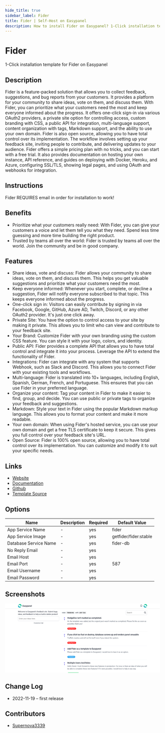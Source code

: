 ```yaml
---
hide_title: true
sidebar_label: Fider
title: Fider | Self-Host on Easypanel
description: How to install Fider on Easypanel? 1-Click installation template for Fider on Easypanel
---
```


<!-- generated -->

# Fider

1-Click installation template for Fider on Easypanel

## Description

Fider is a feature-packed solution that allows you to collect feedback, suggestions, and bug reports from your customers. It provides a platform for your community to share ideas, vote on them, and discuss them. With Fider, you can prioritize what your customers need the most and keep everyone informed about the progress. It offers one-click sign-in via various OAuth2 providers, a private site option for controlling access, custom branding with CSS, a public API for integration, multi-language support, content organization with tags, Markdown support, and the ability to use your own domain. Fider is also open source, allowing you to have total control over its implementation. The workflow involves setting up your feedback site, inviting people to contribute, and delivering updates to your audience. Fider offers a simple pricing plan with no tricks, and you can start with a free trial. It also provides documentation on hosting your own instance, API reference, and guides on deploying with Docker, Heroku, and Azure, configuring SSL/TLS, showing legal pages, and using OAuth and webhooks for integration.

## Instructions

Fider REQUIRES email in order for installation to work!

## Benefits

- Prioritize what your customers really need: With Fider, you can give your customers a voice and let them tell you what they need. Spend less time guessing and more time building the right product.
- Trusted by teams all over the world: Fider is trusted by teams all over the world. Join the community and be in good company.

## Features

- Share ideas, vote and discuss: Fider allows your community to share ideas, vote on them, and discuss them. This helps you get valuable suggestions and prioritize what your customers need the most.
- Keep everyone informed: Whenever you start, complete, or decline a suggestion, Fider will notify everyone subscribed to that topic. This keeps everyone informed about the progress.
- One-click sign in: Visitors can easily contribute by signing in via Facebook, Google, GitHub, Azure AD, Twitch, Discord, or any other OAuth2 provider. It's just one click away.
- Private Site: You have the option to control access to your site by making it private. This allows you to limit who can view and contribute to your feedback site.
- Your Brand: Customize Fider with your own branding using the custom CSS feature. You can style it with your logo, colors, and identity.
- Public API: Fider provides a complete API that allows you to have total control and integrate it into your process. Leverage the API to extend the functionality of Fider.
- Integrations: Fider can integrate with any system that supports Webhook, such as Slack and Discord. This allows you to connect Fider with your existing tools and workflows.
- Multi-language: Fider is translated into 10+ languages, including English, Spanish, German, French, and Portuguese. This ensures that you can use Fider in your preferred language.
- Organize your content: Tag your content in Fider to make it easier to find, group, and decide. You can use public or private tags to organize your feedback and suggestions.
- Markdown: Style your text in Fider using the popular Markdown markup language. This allows you to format your content and make it more readable.
- Your own domain: When using Fider's hosted service, you can use your own domain and get a free TLS certificate to keep it secure. This gives you full control over your feedback site's URL.
- Open Source: Fider is 100% open source, allowing you to have total control over its implementation. You can customize and modify it to suit your specific needs.

## Links

- [Website](https://fider.io)
- [Documentation](https://fider.io/docs)
- [Github](https://github.com/getfider/fider)
- [Template Source](https://github.com/easypanel-io/templates/tree/main/templates/fider)

## Options

Name | Description | Required | Default Value
-|-|-|-
App Service Name | - | yes | fider
App Service Image | - | yes | getfider/fider:stable
Database Service Name | - | yes | fider-db
No Reply Email | - | yes | 
Email Host | - | yes | 
Email Port | - | yes | 587
Email Username | - | yes | 
Email Password | - | yes | 

## Screenshots

![Fider Screenshot](./assets/screenshot.png)

## Change Log

- 2022-11-19 – first release

## Contributors

- [Supernova3339](https://github.com/Supernova3339)
